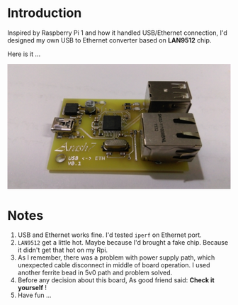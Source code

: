 # Introduction

Inspired by Raspberry Pi 1 and how it handled USB/Ethernet connection, I'd designed my own USB to Ethernet converter based on **LAN9512** chip.

Here is it ...

![LAN95XX-TOP](Documents/Assembled_Board/IMAG2189.jpg)

# Notes

1. USB and Ethernet works fine. I'd tested `iperf` on Ethernet port.
2. `LAN9512` get a little hot. Maybe because I'd brought a fake chip. Because it didn't get that hot on my Rpi.
3. As I remember, there was a problem with power supply path, which unexpected cable disconnect in middle of board operation. I used another ferrite bead in 5v0 path and problem solved. 
4. Before any decision about this board, As good friend said: **Check it yourself** !
5. Have fun ...

